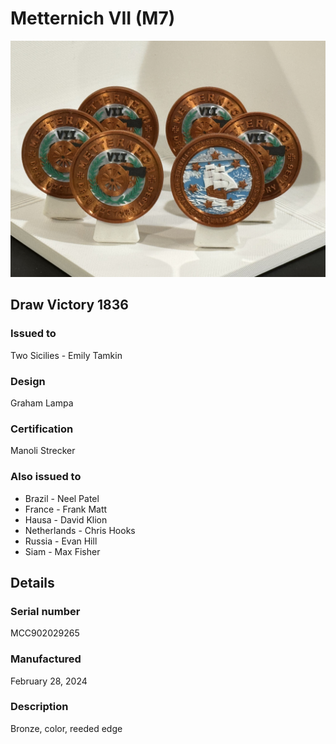 
# Metternich VII (M7)

![Metternich VII (M7) Coins](m7-coins.jpg)

## Draw Victory 1836

### Issued to

Two Sicilies - Emily Tamkin

### Design

Graham Lampa

### Certification

Manoli Strecker

### Also issued to

* Brazil - Neel Patel
* France - Frank Matt
* Hausa - David Klion
* Netherlands - Chris Hooks
* Russia - Evan Hill
* Siam - Max Fisher

## Details

### Serial number

MCC902029265

### Manufactured
February 28, 2024

### Description

Bronze, color, reeded edge
